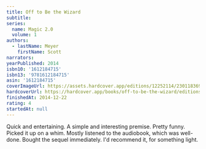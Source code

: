 ```yaml
---
title: Off to Be the Wizard
subtitle:
series:
  name: Magic 2.0
  volume: 1
authors:
  - lastName: Meyer
    firstName: Scott
narrators:
yearPublished: 2014
isbn10: '1612184715'
isbn13: '9781612184715'
asin: '1612184715'
coverImageUrl: https://assets.hardcover.app/editions/12252114/230118369051022.jpg
hardcoverUrl: https://hardcover.app/books/off-to-be-the-wizard/editions/12252114
finishedAt: 2014-12-22
rating: 4
startedAt: null
---
```


Quick and entertaining. A simple and interesting premise. Pretty funny. Picked it up on a whim. Mostly listened to the audiobook, which was well-done. Bought the sequel immediately. I'd recommend it, for something light.
